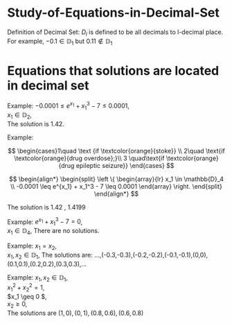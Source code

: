# Study-of-Equations-in-Decimal-Set
Definition of Decimal Set: $D_l$ is defined to be all decimals to l-decimal place. \
For example, $-0.1 \in \mathbb{D} _1$ but $0.11 \notin \mathbb{D} _1$

# Equations that solutions are located in decimal set
Example:
$-0.0001 \leq e^{x_1} + x_1^3 - 7 \leq 0.0001$, \
$x_1 \in \mathbb{D} _2$, \
The solution is $1.42$.


Example:

$$
\begin{cases}1\quad \text {if \textcolor{orange}{stoke}}  \\
2\quad \text{if \textcolor{orange}{drug overdose};}\\
3 \quad\text{if \textcolor{orange}{drug epileptic seizure}}
\end{cases} 
$$


$$
\begin{align*}
\begin{split}
\left \{
\begin{array}{lr}
    x_1 \in \mathbb{D}_4  \\
    -0.0001 \leq e^{x_1} + x_1^3 - 7 \leq 0.0001
\end{array}
\right.
\end{split}
\end{align*}
$$


The solution is $1.42$ , $1.4199$

Example:
$e^{x_1} + x_1^3 - 7 = 0$, \
$x_1 \in \mathbb{D} _4$, 
There are no solutions.

Example:
$x_1 =  x_2$, \
$x_1,x_2 \in \mathbb{D} _1$, 
The solutions are: ...,(-0.3,-0.3),(-0.2,-0.2),(-0.1,-0.1),(0,0),(0.1,0.1),(0.2,0.2),(0.3,0.3),...


Example: $x_1, x_2 \in \mathbb{D} _1$, \
$x_1^2 + x_2^2 = 1$, \
$x_1 \geq 0 $, \
$x_2 \geq 0$, \
The solutions are $(1,0),(0,1),(0.8,0.6),(0.6,0.8)$
